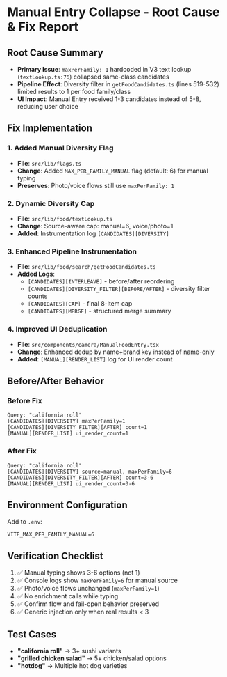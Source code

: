 # Manual Entry Collapse - Root Cause & Fix Report

## Root Cause Summary

- **Primary Issue**: `maxPerFamily: 1` hardcoded in V3 text lookup (`textLookup.ts:76`) collapsed same-class candidates
- **Pipeline Effect**: Diversity filter in `getFoodCandidates.ts` (lines 519-532) limited results to 1 per food family/class
- **UI Impact**: Manual Entry received 1-3 candidates instead of 5-8, reducing user choice

## Fix Implementation

### 1. Added Manual Diversity Flag
- **File**: `src/lib/flags.ts`
- **Change**: Added `MAX_PER_FAMILY_MANUAL` flag (default: 6) for manual typing
- **Preserves**: Photo/voice flows still use `maxPerFamily: 1`

### 2. Dynamic Diversity Cap
- **File**: `src/lib/food/textLookup.ts`
- **Change**: Source-aware cap: manual=6, voice/photo=1
- **Added**: Instrumentation log `[CANDIDATES][DIVERSITY]`

### 3. Enhanced Pipeline Instrumentation
- **File**: `src/lib/food/search/getFoodCandidates.ts`
- **Added Logs**:
  - `[CANDIDATES][INTERLEAVE]` - before/after reordering
  - `[CANDIDATES][DIVERSITY_FILTER][BEFORE/AFTER]` - diversity filter counts
  - `[CANDIDATES][CAP]` - final 8-item cap
  - `[CANDIDATES][MERGE]` - structured merge summary

### 4. Improved UI Deduplication
- **File**: `src/components/camera/ManualFoodEntry.tsx`
- **Change**: Enhanced dedup by name+brand key instead of name-only
- **Added**: `[MANUAL][RENDER_LIST]` log for UI render count

## Before/After Behavior

### Before Fix
```
Query: "california roll"
[CANDIDATES][DIVERSITY] maxPerFamily=1
[CANDIDATES][DIVERSITY_FILTER][AFTER] count=1
[MANUAL][RENDER_LIST] ui_render_count=1
```

### After Fix  
```
Query: "california roll"
[CANDIDATES][DIVERSITY] source=manual, maxPerFamily=6
[CANDIDATES][DIVERSITY_FILTER][AFTER] count=3-6
[MANUAL][RENDER_LIST] ui_render_count=3-6
```

## Environment Configuration
Add to `.env`:
```
VITE_MAX_PER_FAMILY_MANUAL=6
```

## Verification Checklist
1. ✅ Manual typing shows 3-6 options (not 1)
2. ✅ Console logs show `maxPerFamily=6` for manual source
3. ✅ Photo/voice flows unchanged (`maxPerFamily=1`)  
4. ✅ No enrichment calls while typing
5. ✅ Confirm flow and fail-open behavior preserved
6. ✅ Generic injection only when real results < 3

## Test Cases
- **"california roll"** → 3+ sushi variants
- **"grilled chicken salad"** → 5+ chicken/salad options  
- **"hotdog"** → Multiple hot dog varieties